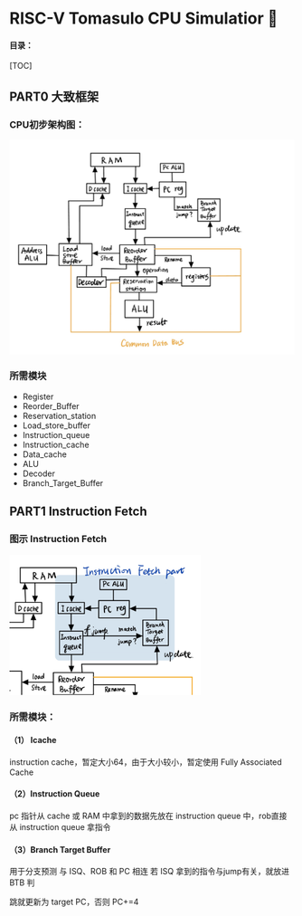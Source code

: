 # RISC-V Tomasulo CPU Simulatior 🧐

#### 目录：

[TOC]

## PART0 大致框架

### CPU初步架构图：

![638ab07256c710c87647b9e7305b3b2.jpg](https://github.com/lillian039/RISCV-CPU-2022/blob/main/README.assets/638ab07256c710c87647b9e7305b3b2.jpg?raw=true)

### 所需模块

- Register
- Reorder_Buffer
- Reservation_station
- Load_store_buffer
- Instruction_queue
- Instruction_cache
- Data_cache
- ALU
- Decoder
- Branch_Target_Buffer

## PART1 Instruction Fetch

### 图示 Instruction Fetch

<img src="https://github.com/lillian039/RISCV-CPU-2022/blob/main/README.assets/997af3ed740d718f7f89832a35714ad.jpg?raw=true" alt="997af3ed740d718f7f89832a35714ad.jpg" style="zoom:33%;" />

### 所需模块：

#### （1） Icache

instruction cache，暂定大小64，由于大小较小，暂定使用 Fully Associated Cache

#### （2）Instruction Queue

pc 指针从 cache 或 RAM 中拿到的数据先放在 instruction queue 中，rob直接从 instruction queue 拿指令

#### （3）Branch Target Buffer

用于分支预测 与 ISQ、ROB 和 PC 相连 若 ISQ 拿到的指令与jump有关，就放进 BTB 判

跳就更新为 target PC，否则 PC+=4
